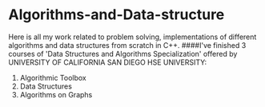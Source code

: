 # Algorithms-and-Data-structure
Here is all my work related to problem solving, implementations of different algorithms and data structures from scratch in C++.
####I've finished 3 courses of 'Data Structures and Algorithms Specialization' offered by UNIVERSITY OF CALIFORNIA SAN DIEGO
HSE UNIVERSITY:
1. Algorithmic Toolbox
2. Data Structures
3. Algorithms on Graphs
